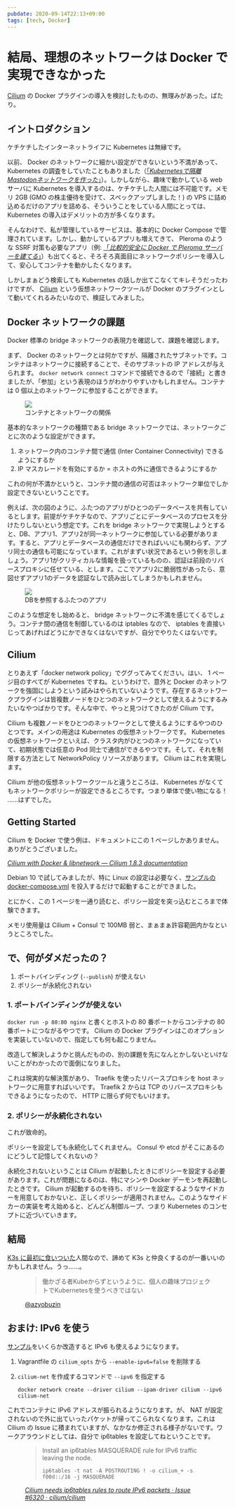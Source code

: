 ```yaml
---
pubdate: 2020-09-14T22:13+09:00
tags: [tech, Docker]
---
```


# 結局、理想のネットワークは Docker で実現できなかった

[Cilium](https://cilium.io/) の Docker プラグインの導入を検討したものの、無理みがあった。ぱたり。

## イントロダクション

ケチケチしたインターネットライフに Kubernetes は無縁です。

以前、 Docker のネットワークに細かい設定ができないという不満があって、 Kubernetes の調査をしていたこともありました（[「<cite>Kubernetesで隔離Mastodonネットワークを作った</cite>」](https://azyobuzin.hatenablog.com/entry/2019/03/21/024504)）。しかしながら、趣味で動かしている web サーバに Kubernetes を導入するのは、ケチケチした人間には不可能です。メモリ 2GB (GMO の株主優待を受けて、スペックアップしました！) の VPS に詰め込めるだけのアプリを詰める、そういうことをしている人間にとっては、 Kubernetes の導入はデメリットの方が多くなります。

そんなわけで、私が管理しているサービスは、基本的に Docker Compose で管理されています。しかし、動かしているアプリも増えてきて、 Pleroma のような SSRF 対策も必要なアプリ（例: [「<cite>比較的安全に Docker で Pleroma サーバーを建てる</cite>」](https://azyobuzin.hatenablog.com/entry/2019/11/12/005317)）も出てくると、そろそろ真面目にネットワークポリシーを導入して、安心してコンテナを動かしたくなります。

しかしまぁどう検索しても Kubernetes の話しか出てこなくてキレそうだったわけですが、 [Cilium](https://cilium.io/) という仮想ネットワークツールが Docker のプラグインとして動いてくれるみたいなので、検証してみました。

## Docker ネットワークの課題

Docker 標準の bridge ネットワークの表現力を確認して、課題を確認します。

まず、 Docker のネットワークとは何かですが、隔離されたサブネットです。コンテナはネットワークに接続することで、そのサブネットの IP アドレスが与えられます。 `docker network connect` コマンドで接続できるので「接続」と書きましたが、「参加」という表現のほうがわかりやすいかもしれません。コンテナは 0 個以上のネットワークに参加することができます。

<figure class="fig-img">
<img src="https://cdn-ak.f.st-hatena.com/images/fotolife/a/azyobuzin/20200913/20200913020748.png" />
<figcaption>コンテナとネットワークの関係</figcaption>
</figure>

基本的なネットワークの種類である bridge ネットワークでは、ネットワークごとに次のような設定ができます。

1. ネットワーク内のコンテナ間で通信 (Inter Container Connectivity) できるようにするか
2. IP マスカレードを有効にするか = ホストの外に通信できるようにするか

これの何が不満かというと、コンテナ間の通信の可否はネットワーク単位でしか設定できないということです。

例えば、次の図のように、ふたつのアプリがひとつのデータベースを共有しているとします。前提がケチケチなので、アプリごとにデータベースのプロセスを分けたりしないという想定です。これを bridge ネットワークで実現しようとすると、DB、アプリ1、アプリ2が同一ネットワークに参加している必要があります。すると、アプリとデータベースの通信だけできればいいにも関わらず、アプリ同士の通信も可能になっています。これがまずい状況であるという例を示しましょう。アプリ1がクリティカルな情報を扱っているものの、認証は前段のリバースプロキシに任せている、とします。ここでアプリ2に脆弱性があったら、意図せずアプリ1のデータを認証なしで読み出してしまうかもしれません。

<figure class="fig-img">
<img src="https://cdn-ak.f.st-hatena.com/images/fotolife/a/azyobuzin/20200913/20200913022141.png" />
<figcaption>DBを参照するふたつのアプリ</figcaption>
</figure>

このような想定をし始めると、 bridge ネットワークに不満を感じてくるでしょう。コンテナ間の通信を制御しているのは iptables なので、 iptables を直接いじってあげればどうにかできなくはないですが、自分でやりたくはないです。

## Cilium

とりあえず「docker network policy」でググってみてください。はい、 1 ページ目のすべてが Kubernetes ですね。というわけで、意外と Docker のネットワークを強固にしようという試みはやられていないようです。存在するネットワークプラグインは皆複数ノードをひとつのネットワークとして使えるようにするみたいなやつばかりです。そんな中で、やっと見つけてきたのが Cilium です。

Cilium も複数ノードをひとつのネットワークとして使えるようにするやつのひとつです。メインの用途は Kubernetes の仮想ネットワークです。 Kubernetes の仮想ネットワークといえば、クラスタ内がひとつのネットワークになっていて、初期状態では任意の Pod 同士で通信ができるやつです。そして、それを制限する方法として NetworkPolicy リソースがあります。 Cilium はこれを実現します。

Cilium が他の仮想ネットワークツールと違うところは、 Kubernetes がなくてもネットワークポリシーが設定できるところです。つまり単体で使い物になる！ ……はずでした。

## Getting Started

Cilium を Docker で使う例は、ドキュメントにこの 1 ページしかありません。ありがとうございました。

[<cite>Cilium with Docker & libnetwork ― Cilium 1.8.3 documentation</cite>](https://docs.cilium.io/en/v1.8/gettingstarted/docker/)

Debian 10 で試してみましたが、特に Linux の設定は必要なく、[サンプルの docker-compose.yml](https://github.com/cilium/cilium/blob/v1.8.3/examples/getting-started/docker-compose.yml) を投入するだけで起動することができました。

とにかく、この 1 ページを一通り読むと、ポリシー設定を突っ込むところまで体験できます。

メモリ使用量は Cilium + Consul で 100MB 弱と、まぁまぁ許容範囲内かなというところでした。

## で、何がダメだったの？

1. ポートバインディング (`--publish`) が使えない
2. ポリシーが永続化されない

### 1. ポートバインディングが使えない

`docker run -p 80:80 nginx` と書くとホストの 80 番ポートからコンテナの 80 番ポートにつながるやつです。 Cilium の Docker プラグインはこのオプションを実装していないので、指定しても何も起こりません。

改造して解決しようかと挑んだものの、別の課題を先になんとかしないといけないことがわかったので面倒になりました。

これは現実的な解決策があり、 Traefik を使ったリバースプロキシを host ネットワークに用意すればいいです。 Traefik 2 からは TCP のリバースプロキシもできるようになったので、 HTTP に限らず何でもいけます。

### 2. ポリシーが永続化されない

これが致命的。

ポリシーを設定しても永続化してくれません。 Consul や etcd がそこにあるのにどうして記憶してくれないの？

永続化されないということは Cilium が起動したときにポリシーを設定する必要があります。これが問題になるのは、特にマシンや Docker デーモンを再起動したときです。 Cilium が起動するのを待ち、ポリシーを設定するようなサイドカーを用意しておかないと、正しくポリシーが適用されません。このようなサイドカーの実装を考え始めると、どんどん制御ループ、つまり Kubernetes のコンセプトに近づいていきます。

## 結局

[K3s に最初に食いついた](https://azyobuzin.hatenablog.com/entry/2019/03/04/144245 "k3s の中身とメモリ使用量の調査")人間なので、諦めて K3s と仲良くするのが一番いいのかもしれません。うっ……。

<figure class="fig-quote">
<blockquote cite="https://twitter.com/azyobuzin/status/1251774353579978758">
働かざる者Kubeからずというように、個人の趣味プロジェクトでKubernetesを使うべきではない
</blockquote>
<figcaption><a href="https://twitter.com/azyobuzin/status/1251774353579978758">@azyobuzin</a></figcaption>
</figure>

## おまけ: IPv6 を使う

[サンプル](https://docs.cilium.io/en/v1.8/gettingstarted/docker/)をいくらか改造すると IPv6 も使えるようになります。

1. Vagrantfile の `cilium_opts` から `--enable-ipv6=false` を削除する
2. `cilium-net` を作成するコマンドで `--ipv6` を指定する

   ```
   docker network create --driver cilium --ipam-driver cilium --ipv6 cilium-net
   ```

これでコンテナに IPv6 アドレスが振られるようになります。が、 NAT が設定されないので外に出ていったパケットが帰ってこられなくなります。これは Cilium の Issue に積まれていますが、なかなか修正される様子がないです。ワークアラウンドとしては、自分で ip6tables を設定してねということです。

<figure class="fig-quote">

> Install an ip6tables MASQUERADE rule for IPv6 traffic leaving the node.
>
> ```
> ip6tables -t nat -A POSTROUTING ! -o cilium_+ -s f00d::/16 -j MASQUERADE
> ```

<figcaption><a href="https://github.com/cilium/cilium/issues/6320#issuecomment-442722329"><cite>Cilium needs ip6tables rules to route IPv6 packets · Issue #6320 · cilium/cilium</cite></a></figcaption>
</figure>
